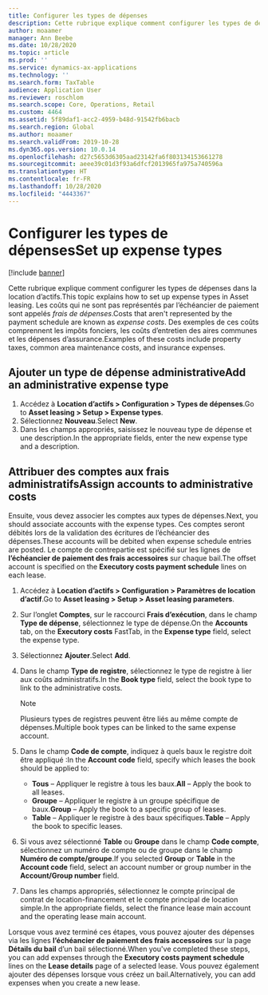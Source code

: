 ```yaml
---
title: Configurer les types de dépenses
description: Cette rubrique explique comment configurer les types de dépenses dans la location d’actifs.
author: moaamer
manager: Ann Beebe
ms.date: 10/28/2020
ms.topic: article
ms.prod: ''
ms.service: dynamics-ax-applications
ms.technology: ''
ms.search.form: TaxTable
audience: Application User
ms.reviewer: roschlom
ms.search.scope: Core, Operations, Retail
ms.custom: 4464
ms.assetid: 5f89daf1-acc2-4959-b48d-91542fb6bacb
ms.search.region: Global
ms.author: moaamer
ms.search.validFrom: 2019-10-28
ms.dyn365.ops.version: 10.0.14
ms.openlocfilehash: d27c5653d6305aad23142fa6f803134153661278
ms.sourcegitcommit: aeee39c01d3f93a6dfcf2013965fa975a740596a
ms.translationtype: HT
ms.contentlocale: fr-FR
ms.lasthandoff: 10/28/2020
ms.locfileid: "4443367"
---
```

# <a name="set-up-expense-types"></a><span data-ttu-id="db48a-103">Configurer les types de dépenses</span><span class="sxs-lookup"><span data-stu-id="db48a-103">Set up expense types</span></span>

[!include [banner](../includes/banner.md)]

<span data-ttu-id="db48a-104">Cette rubrique explique comment configurer les types de dépenses dans la location d’actifs.</span><span class="sxs-lookup"><span data-stu-id="db48a-104">This topic explains how to set up expense types in Asset leasing.</span></span> <span data-ttu-id="db48a-105">Les coûts qui ne sont pas représentés par l’échéancier de paiement sont appelés *frais de dépenses*.</span><span class="sxs-lookup"><span data-stu-id="db48a-105">Costs that aren't represented by the payment schedule are known as *expense costs*.</span></span> <span data-ttu-id="db48a-106">Des exemples de ces coûts comprennent les impôts fonciers, les coûts d’entretien des aires communes et les dépenses d’assurance.</span><span class="sxs-lookup"><span data-stu-id="db48a-106">Examples of these costs include property taxes, common area maintenance costs, and insurance expenses.</span></span>

## <a name="add-an-administrative-expense-type"></a><span data-ttu-id="db48a-107">Ajouter un type de dépense administrative</span><span class="sxs-lookup"><span data-stu-id="db48a-107">Add an administrative expense type</span></span>

1. <span data-ttu-id="db48a-108">Accédez à **Location d’actifs \> Configuration \> Types de dépenses**.</span><span class="sxs-lookup"><span data-stu-id="db48a-108">Go to **Asset leasing \> Setup \> Expense types**.</span></span>
2. <span data-ttu-id="db48a-109">Sélectionnez **Nouveau**.</span><span class="sxs-lookup"><span data-stu-id="db48a-109">Select **New**.</span></span>
3. <span data-ttu-id="db48a-110">Dans les champs appropriés, saisissez le nouveau type de dépense et une description.</span><span class="sxs-lookup"><span data-stu-id="db48a-110">In the appropriate fields, enter the new expense type and a description.</span></span>

## <a name="assign-accounts-to-administrative-costs"></a><span data-ttu-id="db48a-111">Attribuer des comptes aux frais administratifs</span><span class="sxs-lookup"><span data-stu-id="db48a-111">Assign accounts to administrative costs</span></span>

<span data-ttu-id="db48a-112">Ensuite, vous devez associer les comptes aux types de dépenses.</span><span class="sxs-lookup"><span data-stu-id="db48a-112">Next, you should associate accounts with the expense types.</span></span> <span data-ttu-id="db48a-113">Ces comptes seront débités lors de la validation des écritures de l’échéancier des dépenses.</span><span class="sxs-lookup"><span data-stu-id="db48a-113">These accounts will be debited when expense schedule entries are posted.</span></span> <span data-ttu-id="db48a-114">Le compte de contrepartie est spécifié sur les lignes de **l’échéancier de paiement des frais accessoires** sur chaque bail.</span><span class="sxs-lookup"><span data-stu-id="db48a-114">The offset account is specified on the **Executory costs payment schedule** lines on each lease.</span></span>

1. <span data-ttu-id="db48a-115">Accédez à **Location d’actifs \> Configuration \> Paramètres de location d’actif**.</span><span class="sxs-lookup"><span data-stu-id="db48a-115">Go to **Asset leasing \> Setup \> Asset leasing parameters**.</span></span>
2. <span data-ttu-id="db48a-116">Sur l’onglet **Comptes**, sur le raccourci **Frais d’exécution**, dans le champ **Type de dépense**, sélectionnez le type de dépense.</span><span class="sxs-lookup"><span data-stu-id="db48a-116">On the **Accounts** tab, on the **Executory costs** FastTab, in the **Expense type** field, select the expense type.</span></span>
3. <span data-ttu-id="db48a-117">Sélectionnez **Ajouter**.</span><span class="sxs-lookup"><span data-stu-id="db48a-117">Select **Add**.</span></span>
4. <span data-ttu-id="db48a-118">Dans le champ **Type de registre**, sélectionnez le type de registre à lier aux coûts administratifs.</span><span class="sxs-lookup"><span data-stu-id="db48a-118">In the **Book type** field, select the book type to link to the administrative costs.</span></span>

    > [!NOTE]
    > <span data-ttu-id="db48a-119">Plusieurs types de registres peuvent être liés au même compte de dépenses.</span><span class="sxs-lookup"><span data-stu-id="db48a-119">Multiple book types can be linked to the same expense account.</span></span>

5. <span data-ttu-id="db48a-120">Dans le champ **Code de compte**, indiquez à quels baux le registre doit être appliqué :</span><span class="sxs-lookup"><span data-stu-id="db48a-120">In the **Account code** field, specify which leases the book should be applied to:</span></span>

    - <span data-ttu-id="db48a-121">**Tous** – Appliquer le registre à tous les baux.</span><span class="sxs-lookup"><span data-stu-id="db48a-121">**All** – Apply the book to all leases.</span></span>
    - <span data-ttu-id="db48a-122">**Groupe** – Appliquer le registre à un groupe spécifique de baux.</span><span class="sxs-lookup"><span data-stu-id="db48a-122">**Group** – Apply the book to a specific group of leases.</span></span>
    - <span data-ttu-id="db48a-123">**Table** – Appliquer le registre à des baux spécifiques.</span><span class="sxs-lookup"><span data-stu-id="db48a-123">**Table** – Apply the book to specific leases.</span></span>

6. <span data-ttu-id="db48a-124">Si vous avez sélectionné **Table** ou **Groupe** dans le champ **Code compte**, sélectionnez un numéro de compte ou de groupe dans le champ **Numéro de compte/groupe**.</span><span class="sxs-lookup"><span data-stu-id="db48a-124">If you selected **Group** or **Table** in the **Account code** field, select an account number or group number in the **Account/Group number** field.</span></span>
7. <span data-ttu-id="db48a-125">Dans les champs appropriés, sélectionnez le compte principal de contrat de location-financement et le compte principal de location simple.</span><span class="sxs-lookup"><span data-stu-id="db48a-125">In the appropriate fields, select the finance lease main account and the operating lease main account.</span></span>

<span data-ttu-id="db48a-126">Lorsque vous avez terminé ces étapes, vous pouvez ajouter des dépenses via les lignes **l’échéancier de paiement des frais accessoires** sur la page **Détails du bail** d’un bail sélectionné.</span><span class="sxs-lookup"><span data-stu-id="db48a-126">When you've completed these steps, you can add expenses through the **Executory costs payment schedule** lines on the **Lease details** page of a selected lease.</span></span> <span data-ttu-id="db48a-127">Vous pouvez également ajouter des dépenses lorsque vous créez un bail.</span><span class="sxs-lookup"><span data-stu-id="db48a-127">Alternatively, you can add expenses when you create a new lease.</span></span>

